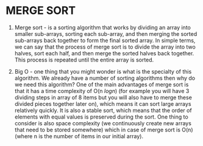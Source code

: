# MERGE SORT

1. Merge sort - is a sorting algorithm that works by dividing an array into smaller sub-arrays, sorting each sub-array, and then merging the sorted sub-arrays back together to form the final sorted array. In simple terms, we can say that the process of merge sort is to divide the array into two halves, sort each half, and then merge the sorted halves back together. This process is repeated until the entire array is sorted.

2. Big O - one thing that you might wonder is what is the specialty of this algorithm. We already have a number of sorting algorithms then why do we need this algorithm? One of the main advantages of merge sort is that it has a time complexity of O(n $log{n}$) (for example you will have 3 dividing steps in array of 8 items but you will also have to merge these divided pieces together later on), which means it can sort large arrays relatively quickly. It is also a stable sort, which means that the order of elements with equal values is preserved during the sort. One thing to consider is also space complexity (we continuously create new arrays that need to be stored somewhere) which in case of merge sort is O(n) (where n is the number of items in our initial array).
